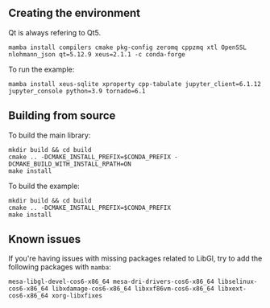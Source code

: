 ## Creating the environment

Qt is always refering to Qt5.

```
mamba install compilers cmake pkg-config zeromq cppzmq xtl OpenSSL nlohmann_json qt=5.12.9 xeus=2.1.1 -c conda-forge
```

To run the example:

```
mamba install xeus-sqlite xproperty cpp-tabulate jupyter_client=6.1.12 jupyter_console python=3.9 tornado=6.1
```

## Building from source

To build the main library:

```
mkdir build && cd build
cmake .. -DCMAKE_INSTALL_PREFIX=$CONDA_PREFIX -DCMAKE_BUILD_WITH_INSTALL_RPATH=ON
make install
```

To build the example:

```
mkdir build && cd build
cmake .. -DCMAKE_INSTALL_PREFIX=$CONDA_PREFIX
make install
```

## Known issues

If you're having issues with missing packages related to LibGl, try to add the following packages with `mamba`:

    mesa-libgl-devel-cos6-x86_64 mesa-dri-drivers-cos6-x86_64 libselinux-cos6-x86_64 libxdamage-cos6-x86_64 libxxf86vm-cos6-x86_64 libxext-cos6-x86_64 xorg-libxfixes
